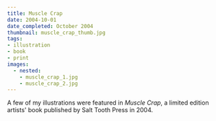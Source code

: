 ```yaml
---
title: Muscle Crap
date: 2004-10-01
date_completed: October 2004
thumbnail: muscle_crap_thumb.jpg
tags:
- illustration
- book
- print
images:
  - nested:
    - muscle_crap_1.jpg
    - muscle_crap_2.jpg
---
```


A few of my illustrations were featured in _Muscle Crap_, a limited edition artists' book published by Salt Tooth Press in 2004.
